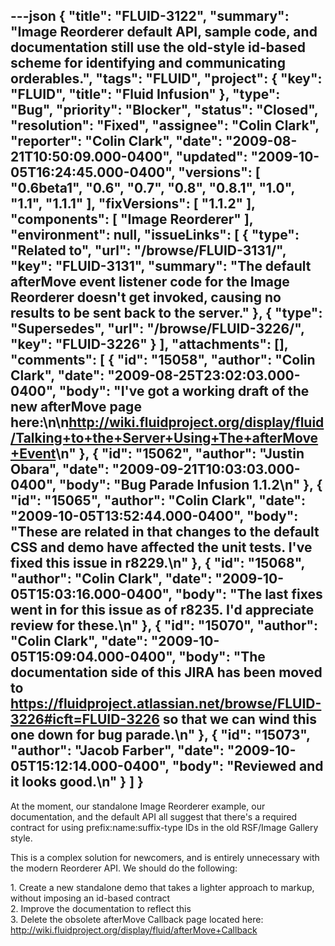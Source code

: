 ---json
{
  "title": "FLUID-3122",
  "summary": "Image Reorderer default API, sample code, and documentation still use the old-style id-based scheme for identifying and communicating orderables.",
  "tags": "FLUID",
  "project": {
    "key": "FLUID",
    "title": "Fluid Infusion"
  },
  "type": "Bug",
  "priority": "Blocker",
  "status": "Closed",
  "resolution": "Fixed",
  "assignee": "Colin Clark",
  "reporter": "Colin Clark",
  "date": "2009-08-21T10:50:09.000-0400",
  "updated": "2009-10-05T16:24:45.000-0400",
  "versions": [
    "0.6beta1",
    "0.6",
    "0.7",
    "0.8",
    "0.8.1",
    "1.0",
    "1.1",
    "1.1.1"
  ],
  "fixVersions": [
    "1.1.2"
  ],
  "components": [
    "Image Reorderer"
  ],
  "environment": null,
  "issueLinks": [
    {
      "type": "Related to",
      "url": "/browse/FLUID-3131/",
      "key": "FLUID-3131",
      "summary": "The default afterMove event listener code for the Image Reorderer doesn't get invoked, causing no results to be sent back to the server."
    },
    {
      "type": "Supersedes",
      "url": "/browse/FLUID-3226/",
      "key": "FLUID-3226"
    }
  ],
  "attachments": [],
  "comments": [
    {
      "id": "15058",
      "author": "Colin Clark",
      "date": "2009-08-25T23:02:03.000-0400",
      "body": "I've got a working draft of the new afterMove page here:\n\n<http://wiki.fluidproject.org/display/fluid/Talking+to+the+Server+Using+The+afterMove+Event>\n"
    },
    {
      "id": "15062",
      "author": "Justin Obara",
      "date": "2009-09-21T10:03:03.000-0400",
      "body": "Bug Parade Infusion 1.1.2\n"
    },
    {
      "id": "15065",
      "author": "Colin Clark",
      "date": "2009-10-05T13:52:44.000-0400",
      "body": "These are related in that changes to the default CSS and demo have affected the unit tests. I've fixed this issue in r8229.\n"
    },
    {
      "id": "15068",
      "author": "Colin Clark",
      "date": "2009-10-05T15:03:16.000-0400",
      "body": "The last  fixes went in for this issue as of r8235. I'd appreciate review for these.\n"
    },
    {
      "id": "15070",
      "author": "Colin Clark",
      "date": "2009-10-05T15:09:04.000-0400",
      "body": "The documentation side of this JIRA has been moved to <https://fluidproject.atlassian.net/browse/FLUID-3226#icft=FLUID-3226> so that we can wind this one down for bug parade.\n"
    },
    {
      "id": "15073",
      "author": "Jacob Farber",
      "date": "2009-10-05T15:12:14.000-0400",
      "body": "Reviewed and it looks good.\n"
    }
  ]
}
---
At the moment, our standalone Image Reorderer example, our documentation, and the default API all suggest that there's a required contract for using prefix:name:suffix-type IDs in the old RSF/Image Gallery style.

This is a complex solution for newcomers, and is entirely unnecessary with the modern Reorderer API. We should do the following:

1\. Create a new standalone demo that takes a lighter approach to markup, without imposing an id-based contract\
2\. Improve the documentation to reflect this\
3\. Delete the obsolete afterMove Callback page located here: <http://wiki.fluidproject.org/display/fluid/afterMove+Callback>

        